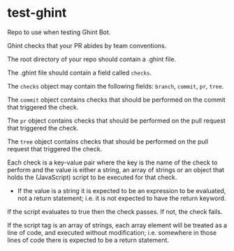 # test-ghint

Repo to use when testing Ghint Bot.

Ghint checks that your PR abides by team conventions.

The root directory of your repo should contain a .ghint file.

The .ghint file should contain a field called `checks`.

The `checks` object may contain the following fields: `branch`, `commit`, `pr`, `tree`.

The `commit` object contains checks that should be performed on the commit that triggered the check.

The `pr` object contains checks that should be performed on the pull request that triggered the check.

The `tree` object contains checks that should be performed on the pull request that triggered the check.

Each check is a key-value pair where the key is the name of the check to perform and the value is either a string, an array of strings or an object that holds the (JavaScript) script to be executed for that check.
* If the value is a string it is expected to be an expression to be evaluated, not a return statement; i.e. it is not expected to have the return keyword.

If the script evaluates to true then the check passes. If not, the check fails.

If the script tag is an array of strings, each array element will be treated as a line of code, and executed without modification; i.e. somewhere in those lines of code there is expected to be a return statement.
